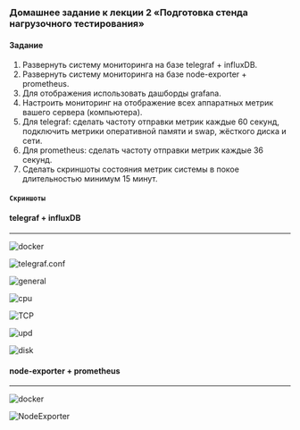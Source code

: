 ### Домашнее задание к лекции 2 «‎Подготовка стенда нагрузочного тестирования»
#### Задание  

1. Развернуть систему мониторинга на базе telegraf + influxDB.
2. Развернуть систему мониторинга на базе node-exporter + prometheus.
3. Для отображения использовать дашборды grafana.
4. Настроить мониторинг на отображение всех аппаратных метрик вашего сервера (компьютера).
5. Для telegraf: сделать частоту отправки метрик каждые 60 секунд, подключить метрики оперативной памяти и swap, жёсткого диска и сети.
6. Для prometheus: сделать частоту отправки метрик каждые 36 секунд.
7. Сделать скриншоты состояния метрик системы в покое длительностью минимум 15 минут.  

#### `Скриншоты`  
  
#### telegraf + influxDB
_______________________________________

![docker](./telegraf/screenshots/0.png)
  
  ![telegraf.conf](./telegraf/screenshots/1.png)

  ![general](./telegraf/screenshots/2.png)  

  ![cpu](./telegraf/screenshots/3.png)  

  ![TCP](./telegraf/screenshots/4.png)  

  ![upd](./telegraf/screenshots/5.png)  

  ![disk](./telegraf/screenshots/6.png)

#### node-exporter + prometheus
____________________________________

![docker](./prometheus/screenshots/0.png)  

![NodeExporter](/prometheus/screenshots/1.png)
